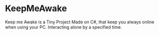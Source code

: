 # KeepMeAwake

Keep me Awake is a Tiny Project Made on C#, that keep you always online when using your PC.
Interacting alone by a specified time.